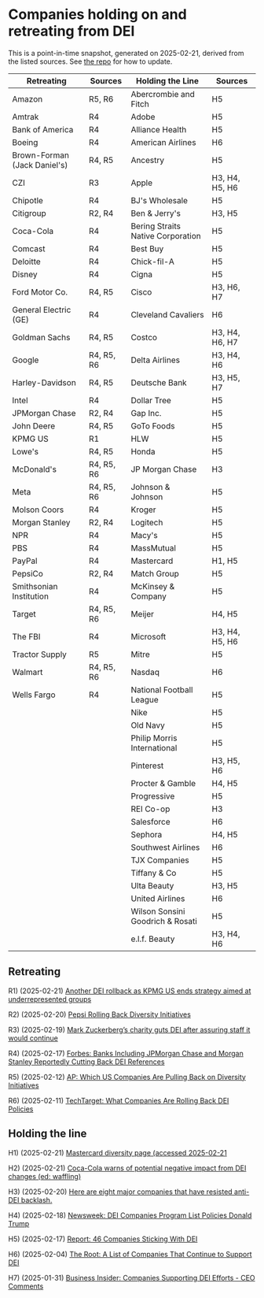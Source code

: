 # Companies holding on and retreating from DEI
This is a point-in-time snapshot, generated on 2025-02-21, derived from the listed sources. See <a href="https://github.com/judell/dei-tracker">the repo</a> for how to update.

| Retreating | Sources | Holding the Line | Sources |
|------------|---------|------------------|---------|
| Amazon | R5, R6 | Abercrombie and Fitch | H5 |
| Amtrak | R4 | Adobe | H5 |
| Bank of America | R4 | Alliance Health | H5 |
| Boeing | R4 | American Airlines | H6 |
| Brown-Forman (Jack Daniel's) | R4, R5 | Ancestry | H5 |
| CZI | R3 | Apple | H3, H4, H5, H6 |
| Chipotle | R4 | BJ's Wholesale | H5 |
| Citigroup | R2, R4 | Ben & Jerry's | H3, H5 |
| Coca-Cola | R4 | Bering Straits Native Corporation | H5 |
| Comcast | R4 | Best Buy | H5 |
| Deloitte | R4 | Chick-fil-A | H5 |
| Disney | R4 | Cigna | H5 |
| Ford Motor Co. | R4, R5 | Cisco | H3, H6, H7 |
| General Electric (GE) | R4 | Cleveland Cavaliers | H6 |
| Goldman Sachs | R4, R5 | Costco | H3, H4, H6, H7 |
| Google | R4, R5, R6 | Delta Airlines | H3, H4, H6 |
| Harley-Davidson | R4, R5 | Deutsche Bank | H3, H5, H7 |
| Intel | R4 | Dollar Tree | H5 |
| JPMorgan Chase | R2, R4 | Gap Inc. | H5 |
| John Deere | R4, R5 | GoTo Foods | H5 |
| KPMG US | R1 | HLW | H5 |
| Lowe's | R4, R5 | Honda | H5 |
| McDonald's | R4, R5, R6 | JP Morgan Chase | H3 |
| Meta | R4, R5, R6 | Johnson & Johnson | H5 |
| Molson Coors | R4 | Kroger | H5 |
| Morgan Stanley | R2, R4 | Logitech | H5 |
| NPR | R4 | Macy's | H5 |
| PBS | R4 | MassMutual | H5 |
| PayPal | R4 | Mastercard | H1, H5 |
| PepsiCo | R2, R4 | Match Group | H5 |
| Smithsonian Institution | R4 | McKinsey & Company | H5 |
| Target | R4, R5, R6 | Meijer | H4, H5 |
| The FBI | R4 | Microsoft | H3, H4, H5, H6 |
| Tractor Supply | R5 | Mitre | H5 |
| Walmart | R4, R5, R6 | Nasdaq | H6 |
| Wells Fargo | R4 | National Football League | H5 |
|  |  | Nike | H5 |
|  |  | Old Navy | H5 |
|  |  | Philip Morris International | H5 |
|  |  | Pinterest | H3, H5, H6 |
|  |  | Procter & Gamble | H4, H5 |
|  |  | Progressive | H5 |
|  |  | REI Co-op | H3 |
|  |  | Salesforce | H6 |
|  |  | Sephora | H4, H5 |
|  |  | Southwest Airlines | H6 |
|  |  | TJX Companies | H5 |
|  |  | Tiffany & Co | H5 |
|  |  | Ulta Beauty | H3, H5 |
|  |  | United Airlines | H6 |
|  |  | Wilson Sonsini Goodrich & Rosati | H5 |
|  |  | e.l.f. Beauty | H3, H4, H6 |



## Retreating


R1) (2025-02-21) [Another DEI rollback as KPMG US ends strategy aimed at underrepresented groups](https://www.businessinsider.com/kpmg-us-rolls-back-dei-strategy-big-four-trump-2025-2)

R2) (2025-02-20) [Pepsi Rolling Back Diversity Initiatives](https://www.msn.com/en-us/money/companies/pepsi-rolling-back-diversity-initiatives-here-are-all-the-companies-cutting-dei-programs/ar-AA1x7MGk)

R3) (2025-02-19) [Mark Zuckerberg’s charity guts DEI after assuring staff it would continue](https://www.theguardian.com/technology/2025/feb/19/mark-zuckerberg-chan-dei)

R4) (2025-02-17) [Forbes: Banks Including JPMorgan Chase and Morgan Stanley Reportedly Cutting Back DEI References](https://www.forbes.com/sites/conormurray/2025/02/17/banks-including-jpmorgan-chase-and-morgan-stanley-reportedly-cutting-back-dei-references-here-are-all-the-companies-rolling-back-dei/)

R5) (2025-02-12) [AP: Which US Companies Are Pulling Back on Diversity Initiatives](https://www.ap.org/news-highlights/spotlights/2025/which-us-companies-are-pulling-back-on-diversity-initiatives/)

R6) (2025-02-11) [TechTarget: What Companies Are Rolling Back DEI Policies](https://www.techtarget.com/whatis/feature/What-companies-are-rolling-back-DEI-policies)

## Holding the line


H1) (2025-02-21) [Mastercard diversity page (accessed 2025-02-21](https://www.mastercard.us/en-us/vision/who-we-are/diversity-inclusion.html)

H2) (2025-02-21) [Coca-Cola warns of potential negative impact from DEI changes (ed: waffling)](https://fortune.com/2025/02/21/coca-cola-warns-negative-impact-dei-changes/)

H3) (2025-02-20) [Here are eight major companies that have resisted anti-DEI backlash.](https://www.ebony.com/major-companies-that-are-standing-by-their-dei-programs/)

H4) (2025-02-18) [Newsweek: DEI Companies Program List Policies Donald Trump](https://www.newsweek.com/dei-companies-program-list-policies-donald-trump-2032960)

H5) (2025-02-17) [Report: 46 Companies Sticking With DEI](https://buildremote.co/companies/keeping-dei/)

H6) (2025-02-04) [The Root: A List of Companies That Continue to Support DEI](https://www.theroot.com/a-list-of-companies-that-continue-to-support-dei-1851755249)

H7) (2025-01-31) [Business Insider: Companies Supporting DEI Efforts - CEO Comments](https://www.businessinsider.com/companies-supporting-dei-efforts-ceo-comments-2025-1)